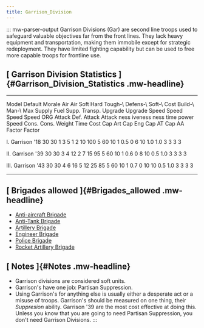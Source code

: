 ```yaml
---
title: Garrison_Division
---
```

::: mw-parser-output
Garrison Divisions (Gar) are second line troops used to safeguard
valuable objectives far from the front lines. They lack heavy equipment
and transportation, making them immobile except for strategic
redeployment. They have limited fighting capability but can be used to
free more capable troops for frontline use.

## [ Garrison Division Statistics ]{#Garrison_Division_Statistics .mw-headline}

  -------------------- --------- -------- -------- ------ -------- -------- --------- ---------- -------- -- ------ --------- ------- ------- -------- ------- ------- --------- --------- --------- ------- ------- ------- -------
  Model                Default   Morale   Air      Air    Soft     Hard     Tough-\   Defens-\   Soft-\      Cost   Build-\   Man-\   Max     Supply   Fuel    Supp.   Transp.   Upgrade   Upgrade   Speed   Speed   Speed   Speed
                       ORG                Attack   Def.   Attack   Attack   ness      iveness    ness               time      power   Speed   Cons.    Cons.           Weight    Time      Cost      Cap Art Cap Eng Cap AT  Cap AA
                                                                                                                                                                                 Factor    Factor                            

  I. Garrison \'18     30        30       1        3      5        1        2         10         100         5      60        10      1       0.5      0       6       10        1.0       1.0       3       3       3       3

  II. Garrison \'39    30        30       3        4      12       2        7         15         95          5      60        10      1       0.6      0       8       10        0.5       1.0       3       3       3       3

  III. Garrison \'43   30        30       4        6      16       5        12        25         85          5      60        10      1       0.7      0       10      10        0.5       1.0       3       3       3       3
  -------------------- --------- -------- -------- ------ -------- -------- --------- ---------- -------- -- ------ --------- ------- ------- -------- ------- ------- --------- --------- --------- ------- ------- ------- -------

## [ Brigades allowed ]{#Brigades_allowed .mw-headline}

-   [Anti-aircraft
    Brigade](/wiki/Anti-aircraft_Brigade "Anti-aircraft Brigade")
-   [Anti-Tank Brigade](/wiki/Anti-Tank_Brigade "Anti-Tank Brigade")
-   [Artillery Brigade](/wiki/Artillery_Brigade "Artillery Brigade")
-   [Engineer Brigade](/wiki/Engineer_Brigade "Engineer Brigade")
-   [Police Brigade](/wiki/Police_Brigade "Police Brigade")
-   [Rocket Artillery
    Brigade](/wiki/Rocket_Artillery_Brigade "Rocket Artillery Brigade")

## [ Notes ]{#Notes .mw-headline}

-   Garrison divisions are considered soft units.
-   Garrison\'s have one job: Partisan Suppression.
-   Using Garrison\'s for anything else is usually either a desperate
    act or a misuse of troops. Garrison\'s should be measured on one
    thing, their *Suppresion* ability. Garrison \'39 are the most cost
    effective at doing this. Unless you know that you are going to need
    Partisan Suppression, you don\'t need Garrison Divisions.
:::
